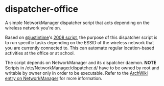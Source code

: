 # dispatcher-office
A simple NetworkManager dispatcher script that acts depending on the wireless network you're on.

Based on [@justintime](https://github.com/justintime)'s [2008 script](http://sysadminsjourney.com/content/2008/12/18/use-networkmanager-launch-scripts-based-network-location/), the purpose of this dispatcher script is to run specific tasks depending on the ESSID of the wireless network that you are currently connected to. This can automate regular location-based activities at the office or at school.

The script depends on NetworkManager and its dispatcher daemon. **NOTE** Scripts in /etc/NetworkManager/dispatcher.d/ have to be owned by root and writable by owner only in order to be executable. Refer to the [ArchWiki entry on NetworkManager](https://wiki.archlinux.org/index.php/NetworkManager#Network_services_with_NetworkManager_dispatcher) for more information.
